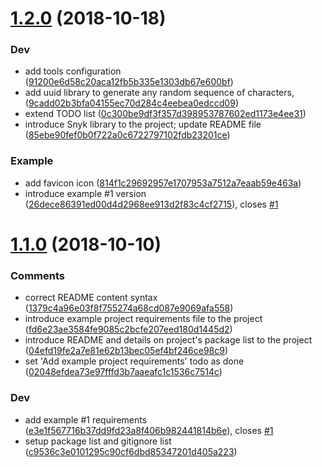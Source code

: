 # [1.2.0](https://github.com/westpole/react-env-setup/compare/v1.1.0...v1.2.0) (2018-10-18)


### Dev

* add tools configuration ([91200e6d58c20aca12fb5b335e1303db67e600bf](https://github.com/westpole/react-env-setup/commit/91200e6d58c20aca12fb5b335e1303db67e600bf))
* add uuid library to generate any random sequence of characters, ([9cadd02b3bfa04155ec70d284c4eebea0edccd09](https://github.com/westpole/react-env-setup/commit/9cadd02b3bfa04155ec70d284c4eebea0edccd09))
* extend TODO list ([0c300be9df3f357d398953787602ed1173e4ee31](https://github.com/westpole/react-env-setup/commit/0c300be9df3f357d398953787602ed1173e4ee31))
* introduce Snyk library to the project; update README file ([85ebe90fef0b0f722a0c6722797102fdb23201ce](https://github.com/westpole/react-env-setup/commit/85ebe90fef0b0f722a0c6722797102fdb23201ce))

### Example

* add favicon icon ([814f1c29692957e1707953a7512a7eaab59e463a](https://github.com/westpole/react-env-setup/commit/814f1c29692957e1707953a7512a7eaab59e463a))
* introduce example #1 version ([26dece86391ed00d4d2968ee913d2f83c4cf2715](https://github.com/westpole/react-env-setup/commit/26dece86391ed00d4d2968ee913d2f83c4cf2715)), closes [#1](https://github.com/westpole/react-env-setup/issues/1)



# [1.1.0](https://github.com/westpole/react-env-setup/compare/c9536c3e0101295c90cf6dbd85347201d405a223...v1.1.0) (2018-10-10)


### Comments

* correct README content syntax ([1379c4a96e03f8f755274a68cd087e9069afa558](https://github.com/westpole/react-env-setup/commit/1379c4a96e03f8f755274a68cd087e9069afa558))
* introduce example project requirements file to the project ([fd6e23ae3584fe9085c2bcfe207eed180d1445d2](https://github.com/westpole/react-env-setup/commit/fd6e23ae3584fe9085c2bcfe207eed180d1445d2))
* introduce README and details on project's package list to the project ([04efd19fe2a7e81e62b13bec05ef4bf246ce98c9](https://github.com/westpole/react-env-setup/commit/04efd19fe2a7e81e62b13bec05ef4bf246ce98c9))
* set 'Add example project requirements' todo as done ([02048efdea73e97fffd3b7aaeafc1c1536c7514c](https://github.com/westpole/react-env-setup/commit/02048efdea73e97fffd3b7aaeafc1c1536c7514c))

### Dev

* add example #1 requirements ([e3e1f567716b37dd9fd23a8f406b982441814b6e](https://github.com/westpole/react-env-setup/commit/e3e1f567716b37dd9fd23a8f406b982441814b6e)), closes [#1](https://github.com/westpole/react-env-setup/issues/1)
* setup package list and gitignore list ([c9536c3e0101295c90cf6dbd85347201d405a223](https://github.com/westpole/react-env-setup/commit/c9536c3e0101295c90cf6dbd85347201d405a223))



